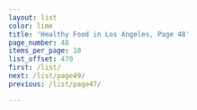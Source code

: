 ```yaml
---
layout: list
color: lime
title: 'Healthy Food in Los Angeles, Page 48'
page_number: 48
items_per_page: 10
list_offset: 470
first: /list/
next: /list/page49/
previous: /list/page47/

---
```

